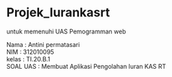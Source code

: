 # Projek_Iurankasrt
untuk memenuhi UAS Pemogramman web

Nama        : Antini permatasari<br>
NIM         : 312010095<br>
kelas       : TI.20.B.1<br>
SOAL UAS    : Membuat Aplikasi Pengolahan Iuran KAS RT<br>
